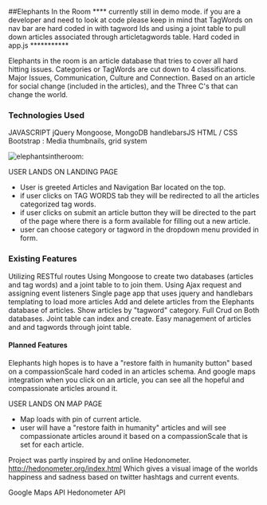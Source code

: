 
##Elephants In the Room
**** currently still in demo mode. if you are a developer and need to look at code please keep in mind that TagWords on nav bar are hard coded in with tagword Ids and using a joint table to pull down articles associated through articletagwords table. Hard coded in app.js ***********

Elephants in the room is an article database that tries to cover all hard hitting issues.
Categories or TagWords are cut down to 4 classifications.
Major Issues, Communication, Culture and Connection.
Based on an article for social change (included in the articles), and the Three C's that can change the world.


### Technologies Used
JAVASCRIPT
jQuery
Mongoose, MongoDB
handlebarsJS
HTML / CSS
Bootstrap : Media thumbnails, grid system




![elephantsintheroom:]("/../../../public/images/elephantsintheroom.png")

USER LANDS ON LANDING PAGE
- User is greeted Articles and Navigation Bar located on the top.
- if user clicks on TAG WORDS tab they will be redirected to all the articles categorized tag words.
- if user clicks on submit an article button they will be directed to the part of the page where there is a form available for filling out a new article.
- user can choose category or tagword in the dropdown menu provided in form.


### Existing Features
Utilizing RESTful routes
Using Mongoose to create two databases (articles and tag words) and a joint table to to join them.
Using Ajax request and assigning event listeners
Single page app that uses jquery and handlebars templating to load more articles
Add and delete articles from the Elephants database of articles.
Show articles by "tagword" category.
Full Crud on Both databases. Joint table can index and create.
Easy management of articles and and tagwords through joint table.

#### Planned Features
Elephants high hopes is to have a "restore faith in humanity button" based on a compassionScale hard coded in an articles schema.
And google maps integration when you click on an article, you can see all the hopeful and compassionate articles around it.


USER LANDS ON MAP PAGE
- Map loads with pin of current article.
- user will have a "restore faith in humanity" articles and will see compassionate articles around it based on a compassionScale that is set for each article.




Project was partly inspired by and online Hedonometer.
http://hedonometer.org/index.html
Which gives a visual image of the worlds happiness and sadness based on twitter hashtags and current events.





Google Maps API
Hedonometer API
